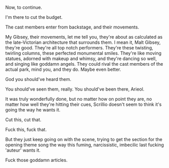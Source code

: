 Now, to continue.

I'm there to cut the budget.

The cast members enter from backstage, and their movements.

My Gibsey, their movements, let me tell you, they're about as calculated as the late-Victorian architecture that surrounds them. I mean it, Malt Gibsey, they're good. They're all top notch performers. They're these twisting, twirling columns, these perfected monumental smiles. They're like moving statues, adorned with makeup and whimsy, and they're dancing so well, and singing like goddamn angels. They could rival the cast members of the actual park, mind you, and they do. Maybe even better.

God you should've heard them.

You should've seen them, really. You should've been there, Arieol.

It was truly wonderfully done, but no matter how on point they are, no matter how well they're hitting their cues, Scrillio doesn't seem to think it's going the way he wants it.

Cut this, cut that.

Fuck this, fuck that.

But they just keep going on with the scene, trying to get the section for the opening theme song the way this fuming, narcissistic, imbecilic last fucking 'auteur' wants it.

Fuck those goddamn articles.